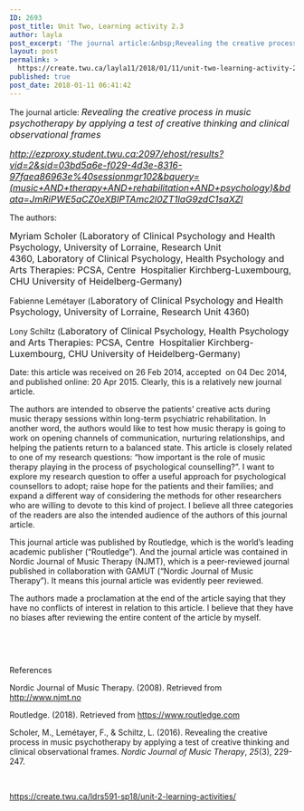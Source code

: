 ```yaml
---
ID: 2693
post_title: Unit Two, Learning activity 2.3
author: layla
post_excerpt: 'The journal article:&nbsp;Revealing the creative process in music psychotherapy by applying a test of creative thinking and clinical observational frames&nbsp; http://ezproxy.student.twu.ca:2097/ehost/results?vid=2&amp;sid=03bd5a6e-f029-4d3e-8316-97faea86963e%40sessionmgr102&amp;bquery=(music+AND+therapy+AND+rehabilitation+AND+psychology)&amp;bdata=JmRiPWE5aCZ0eXBlPTAmc2l0ZT1laG9zdC1saXZl The authors: Myriam Scholer (Laboratory of Clinical Psychology and Health Psychology, University of Lorraine, Research Unit 4360,&nbsp;Laboratory of Clinical Psychology, Health Psychology and Arts Therapies: PCSA, Centre&nbsp; Hospitalier Kirchberg-Luxembourg, CHU University of Heidelberg-Germany) Fabienne &hellip; <p><a href="https://create.twu.ca/layla11/2018/01/11/unit-two-learning-activity-2-3/">Continue reading<span> "Unit Two, Learning activity 2.3"</span></a></p>'
layout: post
permalink: >
  https://create.twu.ca/layla11/2018/01/11/unit-two-learning-activity-2-3/
published: true
post_date: 2018-01-11 06:41:42
---
```

<p>The journal article: <em style="font-size: 1rem">Revealing the creative process in music psychotherapy by applying a test of creative thinking and clinical observational frames </em></p>
<p><em style="font-size: 1rem"><a href="http://ezproxy.student.twu.ca:2097/ehost/results?vid=2&amp;sid=03bd5a6e-f029-4d3e-8316-97faea86963e%40sessionmgr102&amp;bquery=(music+AND+therapy+AND+rehabilitation+AND+psychology)&amp;bdata=JmRiPWE5aCZ0eXBlPTAmc2l0ZT1laG9zdC1saXZl">http://ezproxy.student.twu.ca:2097/ehost/results?vid=2&amp;sid=03bd5a6e-f029-4d3e-8316-97faea86963e%40sessionmgr102&amp;bquery=(music+AND+therapy+AND+rehabilitation+AND+psychology)&amp;bdata=JmRiPWE5aCZ0eXBlPTAmc2l0ZT1laG9zdC1saXZl</a></em></p>
<p>The authors:</p>
<p><span style="font-size: 1rem">Myriam Scholer (Laboratory of Clinical Psychology and Health Psychology, University of Lorraine, Research Unit 4360, Laboratory of Clinical Psychology, Health Psychology and Arts Therapies: PCSA, Centre  Hospitalier Kirchberg-Luxembourg, CHU University of Heidelberg-Germany)</span></p>
<p>Fabienne Lemétayer (<span style="font-size: 1rem">Laboratory of Clinical Psychology and Health Psychology, University of Lorraine, Research Unit 4360</span>)</p>
<p>Lony Schiltz (<span style="font-size: 1rem">Laboratory of Clinical Psychology, Health Psychology and Arts Therapies: PCSA, Centre  Hospitalier Kirchberg-Luxembourg, CHU University of Heidelberg-Germany</span>)</p>
<p>Date: this article was received on 26 Feb 2014, accepted  on 04 Dec 2014, and published online: 20 Apr 2015. Clearly, this is a relatively new journal article.</p>
<p>The authors are intended to observe the patients&#8217; creative acts during music therapy sessions within long-term psychiatric rehabilitation. In another word, the authors would like to test how music therapy is going to work on opening channels of communication, nurturing relationships, and helping the patients return to a balanced state. This article is closely related to one of my research questions: &#8220;how important is the role of music therapy playing in the process of psychological counselling?&#8221;. I want to explore my research question to offer a useful approach for psychological counsellors to adopt; raise hope for the patients and their families; and expand a different way of considering the methods for other researchers who are willing to devote to this kind of project. I believe all three categories of the readers are also the intended audience of the authors of this journal article.</p>
<p>This journal article was published by Routledge, which is the world&#8217;s leading academic publisher (&#8220;Routledge&#8221;). And the journal article was contained in Nordic Journal of Music Therapy (NJMT), which is a peer-reviewed journal published in collaboration with GAMUT (&#8220;Nordic Journal of Music Therapy&#8221;). It means this journal article was evidently peer reviewed.</p>
<p>The authors made a proclamation at the end of the article saying that they have no conflicts of interest in relation to this article. I believe that they have no biases after reviewing the entire content of the article by myself.</p>
<p>&nbsp;</p>
<p>&nbsp;</p>
<p>References</p>
<p class="p1">Nordic Journal of Music Therapy. (2008). Retrieved from<span class="Apple-converted-space">  </span><a href="http://www.njmt.no/"><span class="s1">http://www.njmt.no</span></a></p>
<p class="p1">Routledge. (2018). Retrieved from <a href="https://www.routledge.com/"><span class="s1">https://www.routledge.com</span></a></p>
<p class="p1">Scholer, M., Lemétayer, F., &amp; Schiltz, L. (2016). Revealing the creative process in music psychotherapy by applying a test of creative thinking and clinical observational frames. <i>Nordic Journal of Music Therapy</i>, <i>25</i>(3), 229-247.</p>
<p>&nbsp;</p>
<p><a href="https://create.twu.ca/ldrs591-sp18/unit-2-learning-activities/">https://create.twu.ca/ldrs591-sp18/unit-2-learning-activities/</a></p>